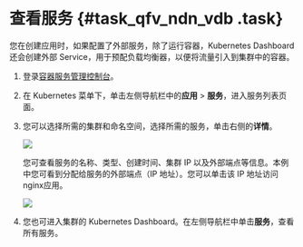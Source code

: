 # 查看服务 {#task_qfv_ndn_vdb .task}

您在创建应用时，如果配置了外部服务，除了运行容器，Kubernetes Dashboard 还会创建外部 Service，用于预配负载均衡器，以便将流量引入到集群中的容器。

1.  登录[容器服务管理控制台](https://cs.console.aliyun.com)。 
2.  在 Kubernetes 菜单下，单击左侧导航栏中的**应用** \> **服务**，进入服务列表页面。 
3.  您可以选择所需的集群和命名空间，选择所需的服务，单击右侧的**详情**。 

    ![](http://static-aliyun-doc.oss-cn-hangzhou.aliyuncs.com/assets/img/16665/153569783011046_zh-CN.png)

    您可查看服务的名称、类型、创建时间、集群 IP 以及外部端点等信息。本例中您可看到分配给服务的外部端点（IP 地址）。您可以单击该 IP 地址访问nginx应用。

    ![](http://static-aliyun-doc.oss-cn-hangzhou.aliyuncs.com/assets/img/16665/153569783011047_zh-CN.png)

4.  您也可进入集群的 Kubernetes Dashboard。在左侧导航栏中单击**服务**，查看所有服务。 

